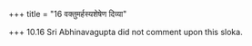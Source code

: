 +++
title = "16 वक्तुमर्हस्यशेषेण दिव्या"

+++
10.16 Sri Abhinavagupta did not comment upon this sloka.
